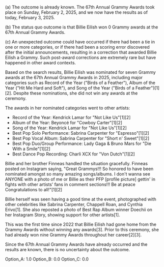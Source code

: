 (a) The outcome is already known. The 67th Annual Grammy Awards took place on Sunday, February 2, 2025, and we now have the results as of today, February 3, 2025.

(b) The status quo outcome is that Billie Eilish won 0 Grammy awards at the 67th Annual Grammy Awards.

(c) An unexpected outcome could have occurred if there had been a tie in one or more categories, or if there had been a scoring error discovered after the initial announcements, resulting in a correction that awarded Billie Eilish a Grammy. Such post-award corrections are extremely rare but have happened in other award contexts.

Based on the search results, Billie Eilish was nominated for seven Grammy awards at the 67th Annual Grammy Awards in 2025, including major categories such as Record of the Year ("Birds of a Feather"), Album of the Year ("Hit Me Hard and Soft"), and Song of the Year ("Birds of a Feather")[1][2]. Despite these nominations, she did not win any awards at the ceremony.

The awards in her nominated categories went to other artists:
- Record of the Year: Kendrick Lamar for "Not Like Us"[1][2]
- Album of the Year: Beyoncé for "Cowboy Carter"[1][2] 
- Song of the Year: Kendrick Lamar for "Not Like Us"[1][2]
- Best Pop Solo Performance: Sabrina Carpenter for "Espresso"[1][2]
- Best Pop Vocal Album: Sabrina Carpenter for "Short n' Sweet"[1][2]
- Best Pop Duo/Group Performance: Lady Gaga & Bruno Mars for "Die With a Smile"[1][2]
- Best Dance Pop Recording: Charli XCX for "Von Dutch"[1][2]

Billie and her brother Finneas handled the situation gracefully. Finneas posted on Instagram saying, "Great Grammys!!! So honored to have been nominated amongst so many amazing songs/albums. I don't wanna see ANYONE with a photo of me or Billie as their PFP [profile picture] gettin' in fights with other artists' fans in comment sections!!! Be at peace Congratulations to all!"[1][2]

Billie herself was seen having a good time at the event, photographed with other celebrities like Sabrina Carpenter, Chappell Roan, and Cynthia Erivo[1]. She also reposted a photo of Best Rap Album winner Doechii on her Instagram Story, showing support for other artists[1].

This was the first time since 2022 that Billie Eilish had gone home from the Grammy Awards without winning any awards[3]. Prior to this ceremony, she had already won nine Grammy Awards throughout her career[2][3].

Since the 67th Annual Grammy Awards have already occurred and the results are known, there is no uncertainty about the outcome.

Option_A: 1.0
Option_B: 0.0
Option_C: 0.0